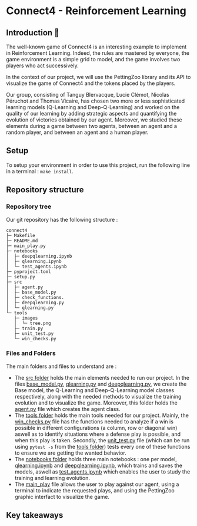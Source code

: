 # Connect4 - Reinforcement Learning

## Introduction :wave:
The well-known game of Connect4 is an interesting example to implement in Reinforcement Learning. Indeed, the rules are mastered by everyone, the game environment is a simple grid to model, and the game involves two players who act successively.

In the context of our project, we will use the PettingZoo library and its API to visualize the game of Connect4 and the tokens placed by the players.

Our group, consisting of Tanguy Blervacque, Lucie Clémot, Nicolas Péruchot and Thomas Vicaire, has chosen two more or less sophisticated learning models (Q-Learning and Deep-Q-Learning) and worked on the quality of our learning by adding strategic aspects and quantifying the evolution of victories obtained by our agent. Moreover, we studied these elements during a game between two agents, between an agent and a random player, and between an agent and a human player.

## Setup
To setup your environment in order to use this project, run the following line in a terminal :
`make install`.

## Repository structure

### Repository tree
Our git repository has the following structure :
```
connect4
├─ Makefile
├─ README.md
├─ main_play.py
├─ notebooks
│  ├─ deepqlearning.ipynb
│  ├─ qlearning.ipynb
│  └─ test_agents.ipynb
├─ pyproject.toml
├─ setup.py
├─ src
│  ├─ agent.py
│  ├─ base_model.py
│  ├─ check_functions.
│  ├─ deepqlearning.py
│  └─ qlearning.py
└─ tools
   ├─ images
   │  └─ tree.png
   ├─ train.py
   ├─ unit_test.py
   └─ win_checks.py

```

### Files and Folders
The main folders and files to understand are :
- The [src folder](src/) holds the main elements needed to run our project. In the files [base_model.py](src/base_model.py), [qlearning.py](src/qlearning.py) and [deepqlearning.py](src/deepqlearning.py), we create the Base model, the Q-Learning and Deep-Q-Learning model classes respectively, along with the needed methods to visualize the training evolution and to visualize the game. Moreover, this folder holds the [agent.py](src/agent.py) file which creates the agent class.
- The [tools folder](tools/) holds the main tools needed for our project. Mainly, the [win_checks.py](tools/win_checks.py) file has the functions needed to analyze if a win is possible in different configurations (a column, row or diagonal win) aswell as to identify situations where a defense play is possible, and when this play is taken. Secondly, the [unit_test.py](tools/unit_test.py) file (which can be run using `pytest -s` from the [tools folder](tools/)) tests every one of these functions to ensure we are getting the wanted behavior.
- The [notebooks folder](notebooks/) holds three main notebooks : one per model, [qlearning.ipynb](notebooks/qlearning.ipynb) and [deepqlearning.ipynb](notebooks/deepqlearning.ipynb), which trains and saves the models, aswell as [test_agents.ipynb](notebooks/test_agents.ipynb) which enables the user to study the training and learning evolution.
- The [main_play](main_play.py) file allows the user to play against our agent, using a terminal to indicate the requested plays, and using the PettingZoo graphic interfact to visualize the game.

## Key takeaways
